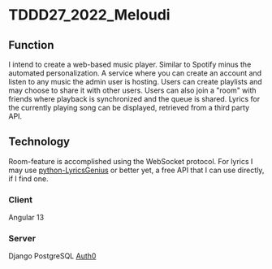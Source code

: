 # TDDD27_2022_Meloudi
## Function
I intend to create a web-based music player. Similar to Spotify minus the automated personalization. A service where you can create an account and listen to any music the admin user is hosting. Users can create playlists and may choose to share it with other users. Users can also join a "room" with friends where playback is synchronized and the queue is shared. Lyrics for the currently playing song can be displayed, retrieved from a third party API.
## Technology
Room-feature is accomplished using the WebSocket protocol.
For lyrics I may use [python-LyricsGenius](https://lyricsgenius.readthedocs.io/en/master/) or better yet, a free API that I can use directly, if I find one.
### Client
Angular 13

### Server
Django
PostgreSQL
[Auth0](https://auth0.com/)